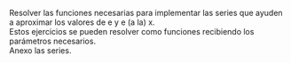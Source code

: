 Resolver las funciones necesarias para implementar las series que ayuden a aproximar los valores de e y e (a la) x.   
Estos ejercicios se pueden resolver como funciones recibiendo los parámetros necesarios.   
Anexo las series.
